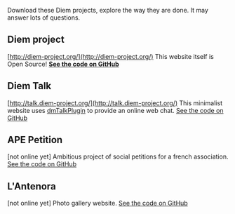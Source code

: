 Download these Diem projects, explore the way they are done. It may answer lots of questions.

## Diem project
[http://diem-project.org/](http://diem-project.org/)
This website itself is Open Source!
[**See the code on GitHub**](http://github.com/ornicar/diem-project "Diem Project source code")

## Diem Talk
[http://talk.diem-project.org/](http://talk.diem-project.org/)
This minimalist website uses [dmTalkPlugin](page:294) to provide an online web chat.
[See the code on GitHub](http://github.com/ornicar/diem-talk "Diem Talk source code")

## APE Petition
[not online yet]
Ambitious project of social petitions for a french association.
[See the code on GitHub](http://github.com/ornicar/ape-petition "APE Pétition source code")

## L'Antenora
[not online yet]
Photo gallery website.
[See the code on GitHub](http://github.com/ornicar/lantenora "L'Antenora source code")